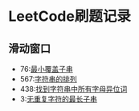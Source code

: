 # LeetCode刷题记录
## 滑动窗口
- 76:[最小覆盖子串](https://leetcode-cn.com/problems/permutation-in-string/)
- 567:[字符串的排列 ](https://leetcode-cn.com/problems/permutation-in-string/)
- 438:[找到字符串中所有字母异位词 ](https://leetcode-cn.com/problems/find-all-anagrams-in-a-string/)
- 3:[无重复字符的最长子串](https://leetcode-cn.com/problems/longest-substring-without-repeating-characters/submissions/)